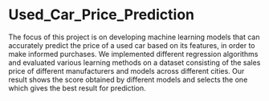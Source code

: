 # Used_Car_Price_Prediction
The focus of this project is on developing machine learning models that can accurately predict the price of a used
car based on its features, in order to make informed purchases. We implemented different regression algorithms and
evaluated various learning methods on a dataset consisting of the sales price of different manufacturers and models
across different cities. Our result shows the score obtained by different models and selects the one which gives the
best result for prediction.
